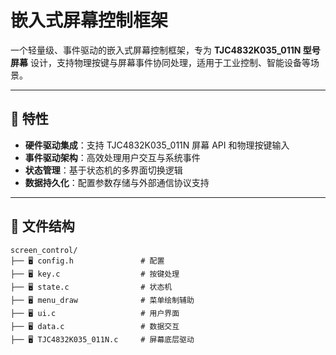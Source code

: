 # 嵌入式屏幕控制框架

[](https://img.shields.io/badge/license-MIT-green)

[](https://img.shields.io/badge/version-1.0.0-green)

一个轻量级、事件驱动的嵌入式屏幕控制框架，专为 **TJC4832K035_011N 型号屏幕** 设计，支持物理按键与屏幕事件协同处理，适用于工业控制、智能设备等场景。

---

## 🌟 特性

- **硬件驱动集成**：支持 TJC4832K035_011N 屏幕 API 和物理按键输入
- **事件驱动架构**：高效处理用户交互与系统事件
- **状态管理**：基于状态机的多界面切换逻辑
- **数据持久化**：配置参数存储与外部通信协议支持

---

## 📂 文件结构

```
screen_control/
├── 🖥️ config.h               # 配置
├── 🖥️ key.c                  # 按键处理
├── 🖥️ state.c                # 状态机
├── 🖥️ menu_draw              # 菜单绘制辅助
├── 🖥️ ui.c                   # 用户界面
├── 🖥️ data.c                 # 数据交互
├── 🖥️ TJC4832K035_011N.c     # 屏幕底层驱动

```
